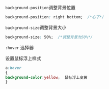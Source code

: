 
`background-position`调整背景位置

```css
background-position: right bottom;  /*右下*/
```

`background-size`调整背景大小

```css
background-size: 50%;  /*调整背景为50%*/
```

`:hover` 选择器

设置鼠标浮上样式

```css
a:hover
{ 
background-color:yellow;  鼠标浮上变黄
}
```